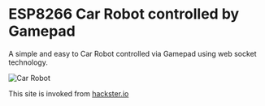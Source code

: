 # ESP8266 Car Robot controlled by Gamepad
A simple and easy to Car Robot controlled via Gamepad using web socket technology.

![](https://tomosoft.jp/github/carrobot/carrobot-cover.jpg "Car Robot")

This site is invoked from [hackster.io](https://www.hackster.io/tomosoft/esp8266-car-robot-controlled-by-gamepad-b44850 "hackster.io")
